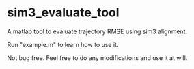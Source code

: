 # sim3_evaluate_tool
A matlab tool to evaluate trajectory RMSE using sim3 alignment.

Run "example.m" to learn how to use it.

Not bug free. Feel free to do any modifications and use it at will.
